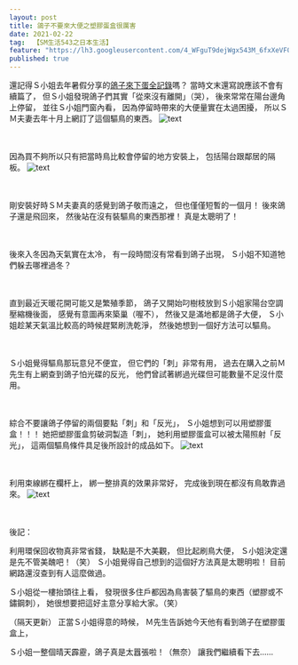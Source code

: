 ```yaml
---
layout: post
title: 鴿子不要來大便之塑膠蛋盒很厲害
date: 2021-02-22
tag:  【SM生活543之日本生活】
feature: "https://lh3.googleusercontent.com/4_WFguT9dejWgx543M_6fxXeVF0u69XIfvGfb-0-I632p_2PbTZqP1RTrFJSAZArwyw5kxs6B3n0dR9F_EsqTRPD1pLp4HFEiNpWy-un8vGubNZkZL11gaFizruiUQ-CGdJqydnWTqs=w2400"
published: true
---
```


還記得Ｓ小姐去年暑假分享的[鴿子來下蛋全記錄](https://suepeng.github.io/%E9%B4%BF%E5%AD%90%E4%BE%86%E4%B8%8B%E8%9B%8B%E5%85%A8%E8%A8%98%E9%8C%84/)嗎？
當時文末還寫說應該不會有續篇了，
但Ｓ小姐發現鴿子們其實「從來沒有離開」（哭），
後來常常在陽台邊角上停留，
並往Ｓ小姐門窗內看，
因為停留時帶來的大便量實在太過困擾，
所以ＳＭ夫妻去年十月上網訂了這個驅鳥的東西。
![text](https://lh3.googleusercontent.com/zf_a88iZwNJ4LufDIFHdPE4g6w4J9nR6sb__s908Ay9GghsoPFpKDR1iJb9xifFFzbcZDKn9DINEmfooRBKZ12ACwaprdlgLTHhF742VaCfiuQa-VS1nt69rrLxoSbUceEsSnf-F45Q=w2400)


<br><br>
因為買不夠所以只有把當時鳥比較會停留的地方安裝上，
包括陽台跟鄰居的隔板。
![text](https://lh3.googleusercontent.com/k409gjJTI2ABjtRotx0QUXphcmcWNGUWC3dlXA8uSdVVZpwCa9rNCSxsfGshHidJqCy5uzFyeWUlJqo5X7Wu8-aLgUYkZR8RNNz43boJC3Uv10hGHi2z7qfjf2WJp9oVT3nM0wLDo2c=w2400)


<br><br>
剛安裝好時ＳＭ夫妻真的感覺到鴿子敬而遠之，
但也僅僅短暫的一個月！
後來鴿子還是飛回來，
然後站在沒有裝驅鳥的東西那裡！
真是太聰明了！

<br><br>
後來入冬因為天氣實在太冷，
有一段時間沒有常看到鴿子出現，
Ｓ小姐不知道牠們躲去哪裡過冬？


<br><br>
直到最近天暖花開可能又是繁殖季節，
鴿子又開始叼樹枝放到Ｓ小姐家陽台空調壓縮機後面，
感覺有意圖再來築巢（喔不），
然後又是滿地都是鴿子大便，
Ｓ小姐趁某天氣溫比較高的時候趕緊刷洗乾淨，
然後她想到一個好方法可以驅鳥。


<br><br>
Ｓ小姐覺得驅鳥那玩意兒不便宜，
但它們的「刺」非常有用，
過去在購入之前Ｍ先生有上網查到鴿子怕光碟的反光，
他們曾試著綁過光碟但可能數量不足沒什麼用。


<br><br>
綜合不要讓鴿子停留的兩個要點「刺」和「反光」，
Ｓ小姐想到可以用塑膠蛋盒！！！
她把塑膠蛋盒剪破洞製造「刺」，
她利用塑膠蛋盒可以被太陽照射「反光」，
這兩個驅鳥條件具足後所設計的成品如下。
![text](https://lh3.googleusercontent.com/4_WFguT9dejWgx543M_6fxXeVF0u69XIfvGfb-0-I632p_2PbTZqP1RTrFJSAZArwyw5kxs6B3n0dR9F_EsqTRPD1pLp4HFEiNpWy-un8vGubNZkZL11gaFizruiUQ-CGdJqydnWTqs=w2400)


<br><br>
利用束線綁在欄杆上，
綁一整排真的效果非常好，
完成後到現在都沒有鳥敢靠過來。
![text](https://lh3.googleusercontent.com/h8SLq8jGoaauzU8pWVCle59AwsEyUgSTfcJNsBFYDD5mZx3_jyIdHEEAR_9VCYfzW6Su0uV8ICb87Jd2915Dl9q6xj7ozKMGfUy5_0W8DLBW3U6YNXuRxJ1T4Yy-v3P8pxF2gKzwEGU=w2400)


<br><br>
後記：


利用環保回收物真非常省錢，
缺點是不大美觀，
但比起刷鳥大便，
Ｓ小姐決定還是先不管美醜吧！（笑）
Ｓ小姐覺得自己想到的這個好方法真是太聰明啦！
目前網路還沒查到有人這麼做過。

Ｓ小姐從一樓抬頭往上看，
發現很多住戶都因為鳥害裝了驅鳥的東西（塑膠或不鏽鋼刺），
她很想要把這好主意分享給大家。（笑）


（隔天更新）
正當Ｓ小姐得意的時候，
Ｍ先生告訴她今天他有看到鴿子在塑膠蛋盒上，



Ｓ小姐一整個晴天霹靂，鴿子真是太囂張啦！（無奈）
讓我們繼續看下去......
